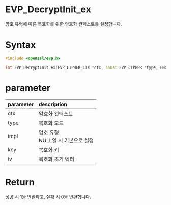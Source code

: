 # EVP_DecryptInit_ex

암호 유형에 따른 복호화를 위한 암호화 컨텍스트를 설정합니다.

# **Syntax**

```c++
#include <openssl/evp.h>

int EVP_DecryptInit_ex(EVP_CIPHER_CTX *ctx, const EVP_CIPHER *type, ENGINE *impl, const unsigned char *key, const unsigned char *iv);
```

# **parameter**

| parameter | description |
| :---      | :--- |
| ctx | 암호화 컨텍스트 |
| type | 복호화 모드 |
| impl | 암호 유형<br>NULL일 시 기본으로 설정 |
| key | 복호화 키 |
| iv | 복호화 초기 벡터 |

# **Return**

성공 시 1을 반환하고, 실패 시 0을 반환합니다.